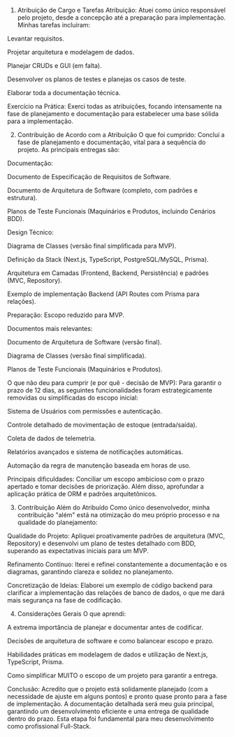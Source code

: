 1. Atribuição de Cargo e Tarefas
Atribuição: Atuei como único responsável pelo projeto, desde a concepção até a preparação para implementação. Minhas tarefas incluíram:

Levantar requisitos.

Projetar arquitetura e modelagem de dados.

Planejar CRUDs e GUI (em falta).

Desenvolver os planos de testes e planejas os casos de teste.

Elaborar toda a documentação técnica.

Exercício na Prática: Exerci todas as atribuições, focando intensamente na fase de planejamento e documentação para estabelecer uma base sólida para a implementação.

2. Contribuição de Acordo com a Atribuição
O que foi cumprido:
Concluí a fase de planejamento e documentação, vital para a sequência do projeto. As principais entregas são:

Documentação:

Documento de Especificação de Requisitos de Software.

Documento de Arquitetura de Software (completo, com padrões e estrutura).

Planos de Teste Funcionais (Maquinários e Produtos, incluindo Cenários BDD).

Design Técnico:

Diagrama de Classes (versão final simplificada para MVP).

Definição da Stack (Next.js, TypeScript, PostgreSQL/MySQL, Prisma).

Arquitetura em Camadas (Frontend, Backend, Persistência) e padrões (MVC, Repository).

Exemplo de implementação Backend (API Routes com Prisma para relações).

Preparação: Escopo reduzido para MVP.

Documentos mais relevantes:

Documento de Arquitetura de Software (versão final).

Diagrama de Classes (versão final simplificada).

Planos de Teste Funcionais (Maquinários e Produtos).

O que não deu para cumprir (e por quê - decisão de MVP):
Para garantir o prazo de 12 dias, as seguintes funcionalidades foram estrategicamente removidas ou simplificadas do escopo inicial:

Sistema de Usuários com permissões e autenticação.

Controle detalhado de movimentação de estoque (entrada/saída).

Coleta de dados de telemetria.

Relatórios avançados e sistema de notificações automáticas.

Automação da regra de manutenção baseada em horas de uso.

Principais dificuldades:
Conciliar um escopo ambicioso com o prazo apertado e tomar decisões de priorização. Além disso, aprofundar a aplicação prática de ORM e padrões arquitetônicos.

3. Contribuição Além do Atribuído
Como único desenvolvedor, minha contribuição "além" está na otimização do meu próprio processo e na qualidade do planejamento:

Qualidade do Projeto: Apliquei proativamente padrões de arquitetura (MVC, Repository) e desenvolvi um plano de testes detalhado com BDD, superando as expectativas iniciais para um MVP.

Refinamento Contínuo: Iterei e refinei constantemente a documentação e os diagramas, garantindo clareza e solidez no planejamento.

Concretização de Ideias: Elaborei um exemplo de código backend para clarificar a implementação das relações de banco de dados, o que me dará mais segurança na fase de codificação.

4. Considerações Gerais
O que aprendi:

A extrema importância de planejar e documentar antes de codificar.

Decisões de arquitetura de software e como balancear escopo e prazo.

Habilidades práticas em modelagem de dados e utilização de Next.js, TypeScript, Prisma.

Como simplificar MUITO o escopo de um projeto para garantir a entrega.

Conclusão:
Acredito que o projeto está solidamente planejado (com a necessidade de ajuste em alguns pontos) e pronto quase pronto para a fase de implementação. A documentação detalhada será meu guia principal, garantindo um desenvolvimento eficiente e uma entrega de qualidade dentro do prazo. Esta etapa foi fundamental para meu desenvolvimento como profissional Full-Stack.
